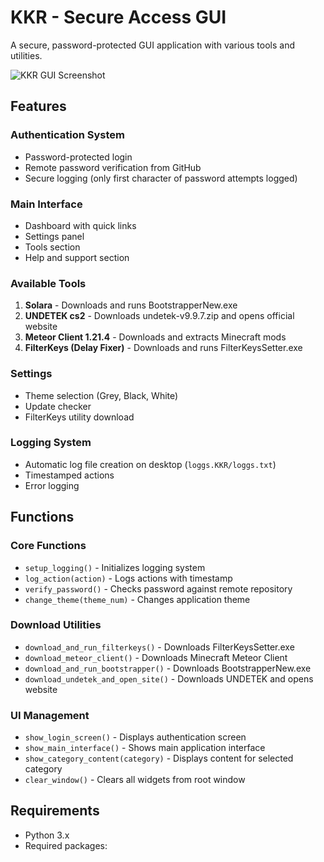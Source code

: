 # KKR - Secure Access GUI

A secure, password-protected GUI application with various tools and utilities.

![KKR GUI Screenshot](https://via.placeholder.com/600x500)  <!-- Replace with actual screenshot -->

## Features

### Authentication System
- Password-protected login
- Remote password verification from GitHub
- Secure logging (only first character of password attempts logged)

### Main Interface
- Dashboard with quick links
- Settings panel
- Tools section
- Help and support section

### Available Tools
1. **Solara** - Downloads and runs BootstrapperNew.exe
2. **UNDETEK cs2** - Downloads undetek-v9.9.7.zip and opens official website
3. **Meteor Client 1.21.4** - Downloads and extracts Minecraft mods
4. **FilterKeys (Delay Fixer)** - Downloads and runs FilterKeysSetter.exe

### Settings
- Theme selection (Grey, Black, White)
- Update checker
- FilterKeys utility download

### Logging System
- Automatic log file creation on desktop (`loggs.KKR/loggs.txt`)
- Timestamped actions
- Error logging

## Functions

### Core Functions
- `setup_logging()` - Initializes logging system
- `log_action(action)` - Logs actions with timestamp
- `verify_password()` - Checks password against remote repository
- `change_theme(theme_num)` - Changes application theme

### Download Utilities
- `download_and_run_filterkeys()` - Downloads FilterKeysSetter.exe
- `download_meteor_client()` - Downloads Minecraft Meteor Client
- `download_and_run_bootstrapper()` - Downloads BootstrapperNew.exe
- `download_undetek_and_open_site()` - Downloads UNDETEK and opens website

### UI Management
- `show_login_screen()` - Displays authentication screen
- `show_main_interface()` - Shows main application interface
- `show_category_content(category)` - Displays content for selected category
- `clear_window()` - Clears all widgets from root window

## Requirements
- Python 3.x
- Required packages:
